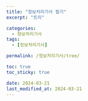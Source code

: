 ```yaml
---
title: "정보처리기사 필기"
excerpt: "트리"

categories:
  - 정보처리기사
tags:
  - [정보처리기사]

permalink: /정보처리기사/tree/

toc: true
toc_sticky: true

date: 2024-03-21
last_modified_at: 2024-03-21
---
```


